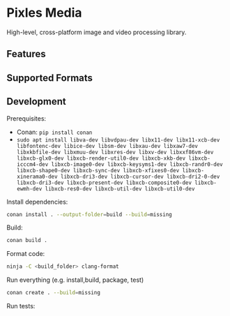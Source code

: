 # Pixles Media

High-level, cross-platform image and video processing library.

<!-- TODO: WIP -->

## Features

<!-- TODO -->

## Supported Formats

<!-- TODO -->

## Development

Prerequisites:

- Conan: `pip install conan`
- `sudo apt install libva-dev libvdpau-dev libx11-dev libx11-xcb-dev libfontenc-dev libice-dev libsm-dev libxau-dev libxaw7-dev libxkbfile-dev libxmuu-dev libxres-dev libxv-dev libxxf86vm-dev libxcb-glx0-dev libxcb-render-util0-dev libxcb-xkb-dev libxcb-icccm4-dev libxcb-image0-dev libxcb-keysyms1-dev libxcb-randr0-dev libxcb-shape0-dev libxcb-sync-dev libxcb-xfixes0-dev libxcb-xinerama0-dev libxcb-dri3-dev libxcb-cursor-dev libxcb-dri2-0-dev libxcb-dri3-dev libxcb-present-dev libxcb-composite0-dev libxcb-ewmh-dev libxcb-res0-dev libxcb-util-dev libxcb-util0-dev`

Install dependencies:

```bash
conan install . --output-folder=build --build=missing
```

Build:

```bash
conan build .
```

Format code:

```bash
ninja -C <build_folder> clang-format
```

Run everything (e.g. install,build, package, test)

```bash
conan create . --build=missing
```

Run tests:

<!-- ```bash
ctest --output-on-failure --config Release
``` -->
<!-- TODO： Check ^^ -->
